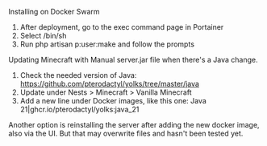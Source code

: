 Installing on Docker Swarm
1. After deployment, go to the exec command page in Portainer
2. Select /bin/sh
3. Run php artisan p:user:make and follow the prompts

Updating Minecraft with Manual server.jar file when there's a Java change.

1. Check the needed version of Java: https://github.com/pterodactyl/yolks/tree/master/java
2. Update under Nests > Minecraft > Vanilla Minecraft
3. Add a new line under Docker images, like this one: Java 21|ghcr.io/pterodactyl/yolks:java_21

Another option is reinstalling the server after adding the new docker image, also via the UI. But that may overwrite files and hasn't been tested yet.
